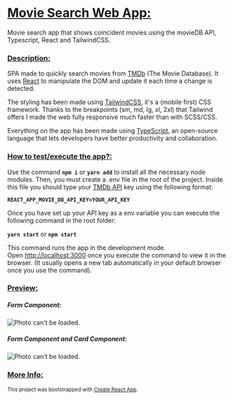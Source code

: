 # <u>Movie Search Web App:</u>

Movie search app that shows coincident movies using the movieDB API, Typescript, React and TailwindCSS.

### <u>Description:</u>

SPA made to quickly search movies from [TMDb](https://www.themoviedb.org/documentation/api) (The Movie Database).
It uses [React](https://reactjs.org/) to manipulate the DOM and update it each time a change is detected.

The styling has been made using [TailwindCSS](https://tailwindcss.com/), it's a (mobile first) CSS framework. Thanks to the breakpoints (sm, md, lg, xl, 2xl) that Tailwind offers I made the web fully responsive much faster than with SCSS/CSS.

Everything on the app has been made using [TypeScript](https://www.typescriptlang.org/), an open-source language that lets developers have better productivity and collaboration.

### <u>How to test/execute the app?:</u>

Use the command **`npm i`** or **`yarn add`** to install all the necessary node modules.
Then, you must create a .env file in the root of the project. Inside this file you should type your [TMDb API](https://www.themoviedb.org/settings/api) key using the following format:

**`REACT_APP_MOVIE_DB_API_KEY=YOUR_API_KEY`**

Once you have set up your API key as a env variable you can execute the following command in the root folder:

**`yarn start`** or **`npm start`**

This command runs the app in the development mode.\
Open [http://localhost:3000](http://localhost:3000) once you execute the command to view it in the browser. (It usually opens a new tab automatically in your default browser once you use the command).

### <u>Preview:</u>

##### **_Form Component:_**

![Photo can't be loaded.](https://i.imgur.com/MYGT4P4.png)

##### **_Form Component and Card Component:_**

![Photo can't be loaded.](https://i.imgur.com/ENbNx7I.png)

### <u>More Info:</u>

<small>This project was bootstrapped with [Create React App](https://github.com/facebook/create-react-app).</small>
